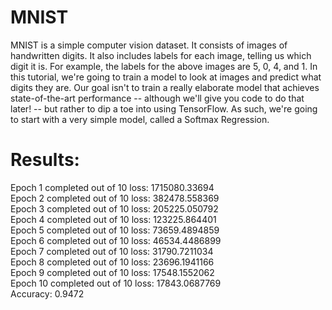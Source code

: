 # MNIST
MNIST is a simple computer vision dataset. It consists of images of handwritten digits.
It also includes labels for each image, telling us which digit it is. For example, the labels for the above images are 5, 0, 4, and 1.
In this tutorial, we're going to train a model to look at images and predict what digits they are. Our goal isn't to train a really elaborate model that achieves state-of-the-art performance -- although we'll give you code to do that later! -- but rather to dip a toe into using TensorFlow. As such, we're going to start with a very simple model, called a Softmax Regression.
# Results:
Epoch 1 completed out of 10 loss: 1715080.33694  
Epoch 2 completed out of 10 loss: 382478.558369  
Epoch 3 completed out of 10 loss: 205225.050792  
Epoch 4 completed out of 10 loss: 123225.864401  
Epoch 5 completed out of 10 loss: 73659.4894859  
Epoch 6 completed out of 10 loss: 46534.4486899  
Epoch 7 completed out of 10 loss: 31790.7211034  
Epoch 8 completed out of 10 loss: 23696.1941166  
Epoch 9 completed out of 10 loss: 17548.1552062  
Epoch 10 completed out of 10 loss: 17843.0687769  
Accuracy: 0.9472
